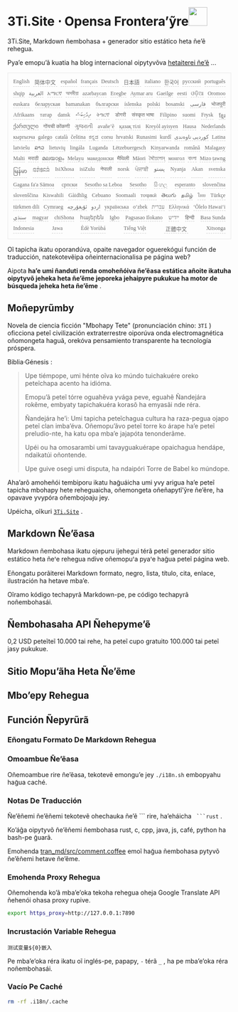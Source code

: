 <h1 style="justify-content:space-between">3Ti.Site ⋅ Opensa Frontera’ỹre<img src="//i-01.eu.org/3Ti/logo.svg" style="user-select:none;margin-top:-1px;width:42px"></h1>

3Ti.Site, Markdown ñembohasa + generador sitio estático heta ñe’ẽ rehegua.

Pya’e emopu’ã kuatia ha blog internacional oipytyvõva [hetaiterei ñe’ẽ](https://github.com/i18n-site/node/blob/main/lang/src/index.js) ...

<pre class="langli" style="display:flex;flex-wrap:wrap;background:transparent;border:1px solid #eee;font-size:12px;box-shadow:0 0 3px inset #eee;padding:12px 5px 4px 12px;justify-content:space-between;"><style>pre.langli i{font-weight:300;font-family:s;margin-right:7px;margin-bottom:8px;font-style:normal;color:#666;border-bottom:1px dashed #ccc;}</style><i>English</i><i> 简体中文 </i><i>español</i><i>français</i><i>Deutsch</i><i> 日本語 </i><i>italiano</i><i>한국어</i><i>русский</i><i>português</i><i>shqip</i><i>‫العربية‬</i><i>አማርኛ</i><i>অসমীয়া</i><i>azərbaycan</i><i>Eʋegbe</i><i>Aymar aru</i><i>Gaeilge</i><i>eesti</i><i>ଓଡ଼ିଆ</i><i>Oromoo</i><i>euskara</i><i>беларуская</i><i>bamanakan</i><i>български</i><i>íslenska</i><i>polski</i><i>bosanski</i><i>‫فارسی‬</i><i>भोजपुरी</i><i>Afrikaans</i><i>татар</i><i>dansk</i><i>‫ދިވެހިބަސް‬</i><i>ትግርኛ</i><i>डोगरी</i><i>संस्कृत भाषा</i><i>Filipino</i><i>suomi</i><i>Frysk</i><i>ខ្មែរ</i><i>ქართული</i><i>गोंयची कोंकणी</i><i>ગુજરાતી</i><i>avañe’ẽ</i><i>қазақ тілі</i><i>Kreyòl ayisyen</i><i>Hausa</i><i>Nederlands</i><i>кыргызча</i><i>galego</i><i>català</i><i>čeština</i><i>ಕನ್ನಡ</i><i>corsu</i><i>hrvatski</i><i>Runasimi</i><i>kurdî</i><i>‫کوردیی ناوەندی‬</i><i>Latina</i><i>latviešu</i><i>ລາວ</i><i>lietuvių</i><i>lingála</i><i>Luganda</i><i>Lëtzebuergesch</i><i>Kinyarwanda</i><i>română</i><i>Malagasy</i><i>Malti</i><i>मराठी</i><i>മലയാളം</i><i>Melayu</i><i>македонски</i><i>मैथिली</i><i>Māori</i><i>মৈতৈলোন্</i><i>монгол</i><i>বাংলা</i><i>Mizo ṭawng</i><i>မြန်မာ</i><i>𞄀𞄄𞄰𞄩𞄍𞄜𞄰</i><i>IsiXhosa</i><i>isiZulu</i><i>नेपाली</i><i>norsk</i><i>ਪੰਜਾਬੀ</i><i>‫پښتو‬</i><i>Nyanja</i><i>Akan</i><i>svenska</i><i>Gagana fa'a Sāmoa</i><i>српски</i><i>Sesotho sa Leboa</i><i>Sesotho</i><i>සිංහල</i><i>esperanto</i><i>slovenčina</i><i>slovenščina</i><i>Kiswahili</i><i>Gàidhlig</i><i>Cebuano</i><i>Soomaali</i><i>тоҷикӣ</i><i>తెలుగు</i><i>தமிழ்</i><i>ไทย</i><i>Türkçe</i><i>türkmen dili</i><i>Cymraeg</i><i>‫ئۇيغۇرچە‬</i><i>‫اردو‬</i><i>українська</i><i>o‘zbek</i><i>‫עברית‬</i><i>Ελληνικά</i><i>ʻŌlelo Hawaiʻi</i><i>‫سنڌي‬</i><i>magyar</i><i>chiShona</i><i>հայերեն</i><i>Igbo</i><i>Pagsasao Ilokano</i><i>‫ייִדיש‬</i><i>हिन्दी</i><i>Basa Sunda</i><i>Indonesia</i><i>Jawa</i><i>Èdè Yorùbá</i><i>Tiếng Việt</i><i> 正體中文 </i><i>Xitsonga</i></pre>

Oĩ tapicha ikatu oporandúva, opaite navegador oguerekógui función de traducción, natekotevẽipa oñeinternacionalisa pe página web?

Aipota **ha’e umi ñanduti renda omoheñóiva ñe’ẽasa estática añoite ikatuha oipytyvõ jeheka heta ñe’ẽme jeporeka jehaipyre pukukue ha motor de búsqueda jeheka heta ñe’ẽme** .

## Moñepyrũmby

Novela de ciencia ficción &quot;Mbohapy Tete&quot; (pronunciación chino: `3Tǐ` ) oficciona peteî civilización extraterrestre oiporúva onda electromagnética oñomongeta haguã, orekóva pensamiento transparente ha tecnología próspera.

Biblia·Génesis :

> Upe tiémpope, umi hénte oĩva ko múndo tuichakuére oreko peteĩchapa acento ha idióma.
>
> Emopu’ã peteĩ tórre oguahẽva yvága peve, eguahẽ Ñandejára rokẽme, embyaty tapichakuéra korasõ ha emyasãi nde réra.
>
> Ñandejára he’i: Umi tapicha peteĩchagua cultura ha raza-pegua ojapo peteĩ clan imba’éva. Oñemopu’ãvo peteĩ torre ko árape ha’e peteĩ preludio-nte, ha katu opa mba’e jajapóta tenonderãme.
>
> Upéi ou ha omosarambi umi tavayguakuérape opaichagua hendápe, ndaikatúi oñontende.
>
> Upe guive osegi umi disputa, ha ndaipóri Torre de Babel ko múndope.

Aha’arõ amoheñói tembiporu ikatu hag̃uáicha umi yvy arigua ha’e peteĩ tapicha mbohapy hete reheguaicha, oñemongeta oñeñapytĩ’ỹre ñe’ẽre, ha opavave yvypóra oñembojoaju jey.

Upéicha, oĩkuri [`3Ti.Site`](//3Ti.Site) .

## Markdown Ñe’ẽasa

Markdown ñembohasa ikatu ojepuru ijehegui térã peteĩ generador sitio estático heta ñeꞌe rehegua ndive oñemopuꞌa pyaꞌe hag̃ua peteĩ página web.

Eñongatu porãiterei Markdown formato, negro, lista, título, cita, enlace, ilustración ha hetave mba’e.

Oĩramo kódigo techapyrã Markdown-pe, pe código techapyrã noñembohasái.

## Ñembohasaha API Ñehepyme’ẽ

0,2 USD peteĩteĩ 10.000 tai rehe, ha peteĩ cupo gratuito 100.000 tai peteĩ jasy pukukue.

## Sitio Mopu’ãha Heta Ñe’ẽme

## Mbo’epy Rehegua

## Función Ñepyrũrã

### Eñongatu Formato De Markdown Rehegua

### Omoambue Ñe’ẽasa

Oñemoambue rire ñe’ẽasa, tekotevẽ emongu’e jey `./i18n.sh` embopyahu hag̃ua caché.

### Notas De Traducción

Ñe’ẽñemi ñe’ẽñemi tekotevẽ ohechauka ñe’ẽ \``` rire, ha’eháicha ` ```rust` .

Ko’áĝa oipytyvõ ñe’ẽñemi ñembohasa rust, c, cpp, java, js, café, python ha bash-pe g̃uarã.

Emohenda [tran_md/src/comment.coffee](https://github.com/i18n-site/node/blob/main/tran_md/src/comment.coffee) emoĩ hag̃ua ñembohasa pytyvõ ñe’ẽñemi hetave ñe’ẽme.

### Emohenda Proxy Rehegua

Oñemohenda ko’ã mba’e’oka tekoha rehegua oheja Google Translate API ñehenói ohasa proxy rupive.

```bash
export https_proxy=http://127.0.0.1:7890
```

### Incrustación Variable Rehegua

```
测试变量${0}嵌入
```

Pe mba’e’oka réra ikatu oĩ inglés-pe, papapy, `-` térã `_` , ha pe mba’e’oka réra noñembohasái.

### Vacío Pe Caché

```bash
rm -rf .i18n/.cache
```
